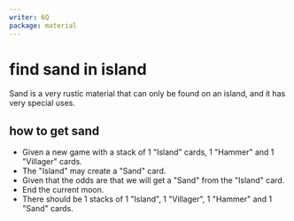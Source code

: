 ```yaml
---
writer: 6Q
package: material
---
```


# find sand in island
Sand is a very rustic material that can only be found on an island, and it has very special uses.

## how to get sand
 * Given a new game with a stack of 1 "Island" cards, 1 "Hammer" and 1 "Villager" cards.
 * The "Island" may create a "Sand" card.
 * Given that the odds are that we will get a "Sand" from the "Island" card.
 * End the current moon.
 * There should be 1 stacks of 1 "Island", 1 "Villager", 1 "Hammer" and 1 "Sand" cards.
